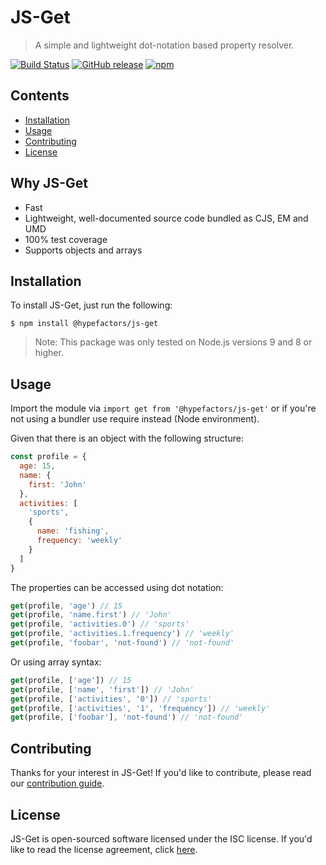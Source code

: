 # JS-Get
> A simple and lightweight dot-notation based property resolver.

[![Build Status](https://travis-ci.org/hypefactors/js-get.svg?branch=master)](https://travis-ci.org/hypefactors/js-get)
[![GitHub release](https://img.shields.io/github/release/hypefactors/js-get.svg)](https://github.com/hypefactors/js-get)
[![npm](https://img.shields.io/npm/dt/@hypefactors/js-get.svg)](https://www.npmjs.com/package/@hypefactors/js-get)


## Contents

- [Installation](#installation)
- [Usage](#usage)
- [Contributing](#contributing)
- [License](#license)

## Why JS-Get

- Fast
- Lightweight, well-documented source code bundled as CJS, EM and UMD
- 100% test coverage
- Supports objects and arrays

## Installation
To install JS-Get, just run the following:

```console
$ npm install @hypefactors/js-get
```

> Note: This package was only tested on Node.js versions 9 and 8 or higher.

## Usage

Import the module via `import get from '@hypefactors/js-get'` or if you're not using a bundler use require instead (Node environment).

Given that there is an object with the following structure:
```javascript
const profile = {
  age: 15,
  name: {
    first: 'John'
  },
  activities: [
    'sports',
    {
      name: 'fishing',
      frequency: 'weekly'
    }
  ]
}
```

The properties can be accessed using dot notation:
```javascript
get(profile, 'age') // 15
get(profile, 'name.first') // 'John'
get(profile, 'activities.0') // 'sports'
get(profile, 'activities.1.frequency') // 'weekly'
get(profile, 'foobar', 'not-found') // 'not-found'
```

Or using array syntax:
```javascript
get(profile, ['age']) // 15
get(profile, ['name', 'first']) // 'John'
get(profile, ['activities', '0']) // 'sports'
get(profile, ['activities', '1', 'frequency']) // 'weekly'
get(profile, ['foobar'], 'not-found') // 'not-found'
```

## Contributing

Thanks for your interest in JS-Get! If you'd like to contribute, please read our [contribution guide](contribution.md).

## License

JS-Get is open-sourced software licensed under the ISC license. If you'd like to read the license agreement, click [here](LICENSE).
